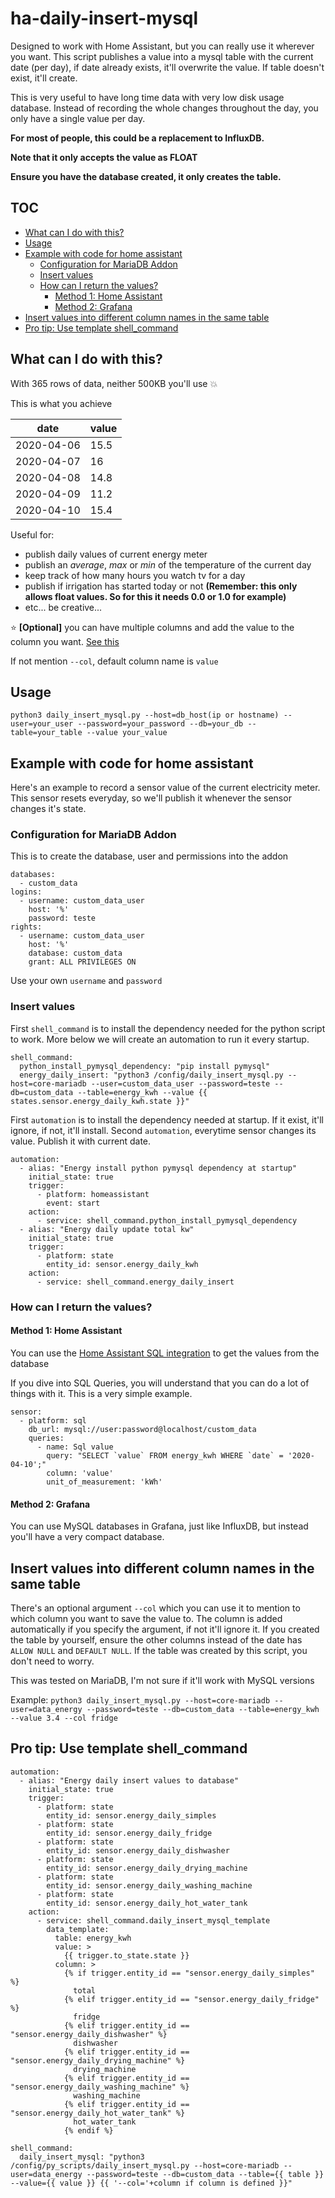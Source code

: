 # ha-daily-insert-mysql
Designed to work with Home Assistant, but you can really use it wherever you want.
This script publishes a value into a mysql table with the current date (per day), if date already exists, it'll overwrite the value.
If table doesn't exist, it'll create.

This is very useful to have long time data with very low disk usage database.
Instead of recording the whole changes throughout the day, you only have a single value per day.

**For most of people, this could be a replacement to InfluxDB.**

**Note that it only accepts the value as FLOAT**

**Ensure you have the database created, it only creates the table.**

## TOC
- [What can I do with this?](#what-can-i-do-with-this-)
- [Usage](#usage)
- [Example with code for home assistant](#example-with-code-for-home-assistant)
  - [Configuration for MariaDB Addon](#configuration-for-mariadb-addon)
  - [Insert values](#insert-values)
  - [How can I return the values?](#how-can-i-return-the-values-)
    - [Method 1: Home Assistant](#method-1--home-assistant)
    - [Method 2: Grafana](#method-2--grafana)
- [Insert values into different column names in the same table](#insert-values-into-different-column-names-in-the-same-table)
- [Pro tip: Use template shell_command](#pro-tip--use-template-shell-command)

## What can I do with this?
With 365 rows of data, neither 500KB you'll use :boom:

This is what you achieve

| date | value |
| ------ | ------- |
| 2020-04-06 | 15.5 |
| 2020-04-07 | 16 |
| 2020-04-08 | 14.8 |
| 2020-04-09| 11.2 |
| 2020-04-10 | 15.4 |

Useful for:
- publish daily values of current energy meter
- publish an *average*, *max* or *min* of the temperature of the current day
- keep track of how many hours you watch tv for a day
- publish if irrigation has started today or not **(Remember: this only allows float values. So for this it needs 0.0 or 1.0 for example)**
- etc... be creative...

:star: **[Optional]** you can have multiple columns and add the value to the column you want. [See this](#insert-values-into-different-column-names-in-the-same-table)

If not mention `--col`, default column name is `value`

## Usage
`python3 daily_insert_mysql.py --host=db_host(ip or hostname) --user=your_user --password=your_password --db=your_db --table=your_table --value your_value`

## Example with code for home assistant
Here's an example to record a sensor value of the current electricity meter.
This sensor resets everyday, so we'll publish it whenever the sensor changes it's state.

### Configuration for MariaDB Addon
This is to create the database, user and permissions into the addon

```
databases:
  - custom_data
logins:
  - username: custom_data_user
    host: '%'
    password: teste
rights:
  - username: custom_data_user
    host: '%'
    database: custom_data
    grant: ALL PRIVILEGES ON
```

Use your own `username` and `password`

### Insert values

First `shell_command` is to install the dependency needed for the python script to work. More below we will create an automation to run it every startup.
```
shell_command:
  python_install_pymysql_dependency: "pip install pymysql"
  energy_daily_insert: "python3 /config/daily_insert_mysql.py --host=core-mariadb --user=custom_data_user --password=teste --db=custom_data --table=energy_kwh --value {{ states.sensor.energy_daily_kwh.state }}"
```

First `automation` is to install the dependency needed at startup. If it exist, it'll ignore, if not, it'll install.
Second `automation`, everytime sensor changes its value. Publish it with current date.
```
automation:
  - alias: "Energy install python pymysql dependency at startup"
    initial_state: true
    trigger:
      - platform: homeassistant
        event: start
    action:
      - service: shell_command.python_install_pymysql_dependency
  - alias: "Energy daily update total kw"
    initial_state: true
    trigger:
      - platform: state
        entity_id: sensor.energy_daily_kwh
    action:
      - service: shell_command.energy_daily_insert
```

### How can I return the values?
#### Method 1: Home Assistant
You can use the [Home Assistant SQL integration](https://www.home-assistant.io/integrations/sql/) to get the values from the database

If you dive into SQL Queries, you will understand that you can do a lot of things with it.
This is a very simple example.
```
sensor:
  - platform: sql
    db_url: mysql://user:password@localhost/custom_data
    queries:
      - name: Sql value
        query: "SELECT `value` FROM energy_kwh WHERE `date` = '2020-04-10';"
        column: 'value'
        unit_of_measurement: 'kWh'
```

#### Method 2: Grafana
You can use MySQL databases in Grafana, just like InfluxDB, but instead you'll have a very compact database.

## Insert values into different column names in the same table

There's an optional argument `--col` which you can use it to mention to which column you want to save the value to.
The column is added automatically if you specify the argument, if not it'll ignore it.
If you created the table by yourself, ensure the other columns instead of the date has `ALLOW NULL` and `DEFAULT NULL`. If the table was created by this script, you don't need to worry.

This was tested on MariaDB, I'm not sure if it'll work with MySQL versions

Example:
`python3 daily_insert_mysql.py --host=core-mariadb --user=data_energy --password=teste --db=custom_data --table=energy_kwh --value 3.4 --col fridge`

## Pro tip: Use template shell_command
```
automation:
  - alias: "Energy daily insert values to database"
    initial_state: true
    trigger:
      - platform: state
        entity_id: sensor.energy_daily_simples
      - platform: state
        entity_id: sensor.energy_daily_fridge
      - platform: state
        entity_id: sensor.energy_daily_dishwasher
      - platform: state
        entity_id: sensor.energy_daily_drying_machine
      - platform: state
        entity_id: sensor.energy_daily_washing_machine
      - platform: state
        entity_id: sensor.energy_daily_hot_water_tank
    action:
      - service: shell_command.daily_insert_mysql_template
        data_template:
          table: energy_kwh
          value: >
            {{ trigger.to_state.state }}
          column: >
            {% if trigger.entity_id == "sensor.energy_daily_simples" %}
              total
            {% elif trigger.entity_id == "sensor.energy_daily_fridge" %}
              fridge
            {% elif trigger.entity_id == "sensor.energy_daily_dishwasher" %}
              dishwasher
            {% elif trigger.entity_id == "sensor.energy_daily_drying_machine" %}
              drying_machine
            {% elif trigger.entity_id == "sensor.energy_daily_washing_machine" %}
              washing_machine
            {% elif trigger.entity_id == "sensor.energy_daily_hot_water_tank" %}
              hot_water_tank
            {% endif %}

shell_command:
  daily_insert_mysql: "python3 /config/py_scripts/daily_insert_mysql.py --host=core-mariadb --user=data_energy --password=teste --db=custom_data --table={{ table }} --value={{ value }} {{ '--col='+column if column is defined }}"
```
